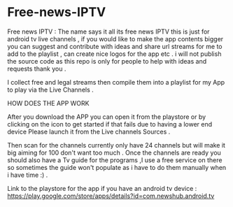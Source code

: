 # Free-news-IPTV
Free news IPTV : The name says it all its free news IPTV this is just for android tv live channels , if you would like to make the app contents bigger you can suggest and contribute with ideas and share url streams for me to add to the playlist , can create nice logos for the app etc .
i will not publish the source code as this repo is only for people to help with ideas and requests thank you .

I collect free and legal streams then compile them into a playlist for my App to play via the Live Channels .


HOW DOES THE APP WORK 

After you download the APP you can open it from the playstore or by clicking on the icon to get started if that fails due to having a lower end device Please launch it from the Live channels Sources .

Then scan for the channels currently only have 24 channels but will make it big aiming for 100 don't want too much .
Once the channels are ready you should also have a Tv guide for the programs ,I use a free service on there so sometimes the guide won't populate as i have to do them manually when i have time :) .

Link to the playstore for the app if you have an android tv device :
https://play.google.com/store/apps/details?id=com.newshub.android.tv

